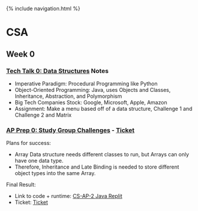 {% include navigation.html %}

# CSA

## Week 0

### [Tech Talk 0: Data Structures](https://github.com/nighthawkcoders/nighthawk_csa/wiki/Tri-3:-Tech-Talk-0---Data-Structures) Notes

* Imperative Paradigm: Procedural Programming like Python
* Object-Oriented Programming: Java, uses Objects and Classes, Inheritance, Abstraction, and Polymorphism
* Big Tech Companies Stock: Google, Microsoft, Apple, Amazon
* Assignment: Make a menu based off of a data structure, Challenge 1 and Challenge 2 and Matrix

### [AP Prep 0: Study Group Challenges](https://github.com/nighthawkcoders/nighthawk_csa/wiki/Tri-3:-Tech-Talk-0---Data-Structures#challenges) - [Ticket](https://github.com/Archkitten/m221-nitro-code/issues/1)

Plans for success:
* Array Data structure needs different classes to run, but Arrays can only have one data type.
* Therefore, Inheritance and Late Binding is needed to store different object types into the same Array.

Final Result:
* Link to code + runtime: [CS-AP-2 Java Replit](https://replit.com/@ArchHuang/CS-AP-2?lite=true)
* Ticket: [Ticket](https://github.com/Archkitten/m221-nitro-code/issues/1)
